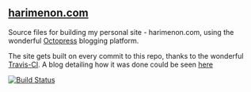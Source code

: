 ## [harimenon.com](http://www.harimenon.com)

Source files for building my personal site - harimenon.com, using the wonderful [Octopress](http://octopress.org) blogging platform. 

The site gets built on every commit to this repo, thanks to the wonderful [Travis-CI](http://travis-ci.org). A blog detailing how it was done could be seen [here](http://www.harimenon.com/blog/2013/01/27/auto-deploying-to-my-octopress-blog/)

[![Build Status](https://travis-ci.org/floydpink/harimenon.com.png?branch=master)](https://travis-ci.org/floydpink/harimenon.com)
